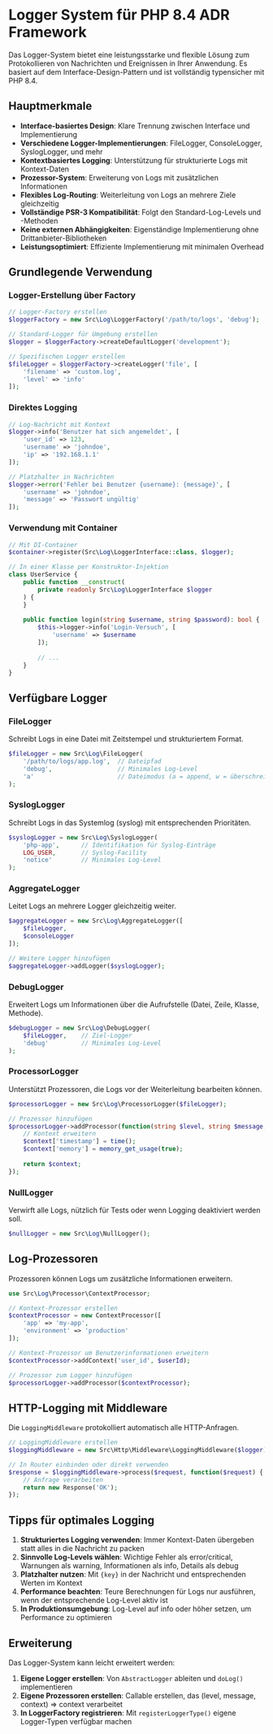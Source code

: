 # Logger System für PHP 8.4 ADR Framework

Das Logger-System bietet eine leistungsstarke und flexible Lösung zum Protokollieren von Nachrichten und Ereignissen in Ihrer Anwendung. Es basiert auf dem Interface-Design-Pattern und ist vollständig typensicher mit PHP 8.4.

## Hauptmerkmale

- **Interface-basiertes Design**: Klare Trennung zwischen Interface und Implementierung
- **Verschiedene Logger-Implementierungen**: FileLogger, ConsoleLogger, SyslogLogger, und mehr
- **Kontextbasiertes Logging**: Unterstützung für strukturierte Logs mit Kontext-Daten
- **Prozessor-System**: Erweiterung von Logs mit zusätzlichen Informationen
- **Flexibles Log-Routing**: Weiterleitung von Logs an mehrere Ziele gleichzeitig
- **Vollständige PSR-3 Kompatibilität**: Folgt den Standard-Log-Levels und -Methoden
- **Keine externen Abhängigkeiten**: Eigenständige Implementierung ohne Drittanbieter-Bibliotheken
- **Leistungsoptimiert**: Effiziente Implementierung mit minimalen Overhead

## Grundlegende Verwendung

### Logger-Erstellung über Factory

```php
// Logger-Factory erstellen
$loggerFactory = new Src\Log\LoggerFactory('/path/to/logs', 'debug');

// Standard-Logger für Umgebung erstellen
$logger = $loggerFactory->createDefaultLogger('development');

// Spezifischen Logger erstellen
$fileLogger = $loggerFactory->createLogger('file', [
    'filename' => 'custom.log',
    'level' => 'info'
]);
```

### Direktes Logging

```php
// Log-Nachricht mit Kontext
$logger->info('Benutzer hat sich angemeldet', [
    'user_id' => 123,
    'username' => 'johndoe',
    'ip' => '192.168.1.1'
]);

// Platzhalter in Nachrichten
$logger->error('Fehler bei Benutzer {username}: {message}', [
    'username' => 'johndoe',
    'message' => 'Passwort ungültig'
]);
```

### Verwendung mit Container

```php
// Mit DI-Container
$container->register(Src\Log\LoggerInterface::class, $logger);

// In einer Klasse per Konstruktor-Injektion
class UserService {
    public function __construct(
        private readonly Src\Log\LoggerInterface $logger
    ) {
    }
    
    public function login(string $username, string $password): bool {
        $this->logger->info('Login-Versuch', [
            'username' => $username
        ]);
        
        // ...
    }
}
```

## Verfügbare Logger

### FileLogger

Schreibt Logs in eine Datei mit Zeitstempel und strukturiertem Format.

```php
$fileLogger = new Src\Log\FileLogger(
    '/path/to/logs/app.log',  // Dateipfad
    'debug',                  // Minimales Log-Level
    'a'                       // Dateimodus (a = append, w = überschreiben)
);
```
### SyslogLogger

Schreibt Logs in das Systemlog (syslog) mit entsprechenden Prioritäten.

```php
$syslogLogger = new Src\Log\SyslogLogger(
    'php-app',      // Identifikation für Syslog-Einträge
    LOG_USER,       // Syslog-Facility
    'notice'        // Minimales Log-Level
);
```

### AggregateLogger

Leitet Logs an mehrere Logger gleichzeitig weiter.

```php
$aggregateLogger = new Src\Log\AggregateLogger([
    $fileLogger,
    $consoleLogger
]);

// Weitere Logger hinzufügen
$aggregateLogger->addLogger($syslogLogger);
```

### DebugLogger

Erweitert Logs um Informationen über die Aufrufstelle (Datei, Zeile, Klasse, Methode).

```php
$debugLogger = new Src\Log\DebugLogger(
    $fileLogger,    // Ziel-Logger
    'debug'         // Minimales Log-Level
);
```

### ProcessorLogger

Unterstützt Prozessoren, die Logs vor der Weiterleitung bearbeiten können.

```php
$processorLogger = new Src\Log\ProcessorLogger($fileLogger);

// Prozessor hinzufügen
$processorLogger->addProcessor(function(string $level, string $message, array $context) {
    // Kontext erweitern
    $context['timestamp'] = time();
    $context['memory'] = memory_get_usage(true);
    
    return $context;
});
```

### NullLogger

Verwirft alle Logs, nützlich für Tests oder wenn Logging deaktiviert werden soll.

```php
$nullLogger = new Src\Log\NullLogger();
```

## Log-Prozessoren

Prozessoren können Logs um zusätzliche Informationen erweitern.

```php
use Src\Log\Processor\ContextProcessor;

// Kontext-Prozessor erstellen
$contextProcessor = new ContextProcessor([
    'app' => 'my-app',
    'environment' => 'production'
]);

// Kontext-Prozessor um Benutzerinformationen erweitern
$contextProcessor->addContext('user_id', $userId);

// Prozessor zum Logger hinzufügen
$processorLogger->addProcessor($contextProcessor);
```

## HTTP-Logging mit Middleware

Die `LoggingMiddleware` protokolliert automatisch alle HTTP-Anfragen.

```php
// LoggingMiddleware erstellen
$loggingMiddleware = new Src\Http\Middleware\LoggingMiddleware($logger);

// In Router einbinden oder direkt verwenden
$response = $loggingMiddleware->process($request, function($request) {
    // Anfrage verarbeiten
    return new Response('OK');
});
```

## Tipps für optimales Logging

1. **Strukturiertes Logging verwenden**: Immer Kontext-Daten übergeben statt alles in die Nachricht zu packen
2. **Sinnvolle Log-Levels wählen**: Wichtige Fehler als error/critical, Warnungen als warning, Informationen als info, Details als debug
3. **Platzhalter nutzen**: Mit `{key}` in der Nachricht und entsprechenden Werten im Kontext
4. **Performance beachten**: Teure Berechnungen für Logs nur ausführen, wenn der entsprechende Log-Level aktiv ist
5. **In Produktionsumgebung**: Log-Level auf info oder höher setzen, um Performance zu optimieren

## Erweiterung

Das Logger-System kann leicht erweitert werden:

1. **Eigene Logger erstellen**: Von `AbstractLogger` ableiten und `doLog()` implementieren
2. **Eigene Prozessoren erstellen**: Callable erstellen, das (level, message, context) => context verarbeitet
3. **In LoggerFactory registrieren**: Mit `registerLoggerType()` eigene Logger-Typen verfügbar machen